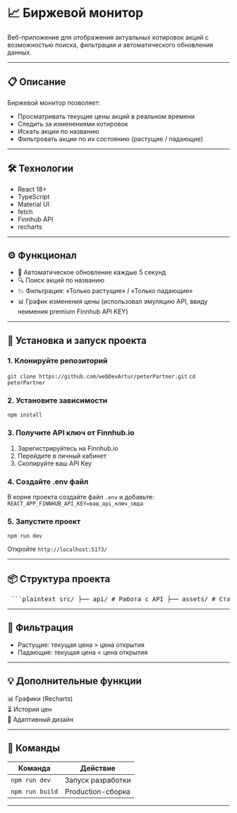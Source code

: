 # 📈 Биржевой монитор

Веб-приложение для отображения актуальных котировок акций с возможностью поиска, фильтрации и автоматического обновления данных.

---

## 📋 Описание

Биржевой монитор позволяет:

- Просматривать текущие цены акций в реальном времени  
- Следить за изменениями котировок  
- Искать акции по названию  
- Фильтровать акции по их состоянию (растущие / падающие)

---

## 🛠️ Технологии

- React 18+  
- TypeScript  
- Material UI  
- fetch  
- Finnhub API  
- recharts 

---

## ⚙️ Функционал

- 🔄 Автоматическое обновление каждые 5 секунд  
- 🔍 Поиск акций по названию  
- 📉 Фильтрация: «Только растущие» / «Только падающие»  
- 📊 График изменения цены (использовал эмуляцию API, ввиду неимения premium Finnhub API KEY)  

---

## 🚀 Установка и запуск проекта

### 1. Клонируйте репозиторий
`git clone https://github.com/webDevArtur/peterPartner.git`
`cd peterPartner`

### 2. Установите зависимости
`npm install`  

### 3. Получите API ключ от Finnhub.io
1. Зарегистрируйтесь на Finnhub.io  
2. Перейдите в личный кабинет  
3. Скопируйте ваш API Key  

### 4. Создайте .env файл
В корне проекта создайте файл `.env` и добавьте:  
`REACT_APP_FINNHUB_API_KEY=ваш_api_ключ_сюда`  

### 5. Запустите проект
`npm run dev`  

Откройте `http://localhost:5173/`

---

## 📦 Структура проекта
<pre> ```plaintext src/ ├── api/ # Работа с API ├── assets/ # Статические файлы ├── components/ # Компоненты интерфейса ├── constants/ # Константы ├── hooks/ # Кастомные хуки ├── pages/ # Страницы приложения ├── types/ # Типы TypeScript ├── App.tsx # Главный компонент └── index.tsx # Точка входа ``` </pre>

---

## 📌 Фильтрация
- Растущие: текущая цена > цена открытия  
- Падающие: текущая цена < цена открытия  

---

## 💡 Дополнительные функции
📊 Графики (Recharts)  
⏳ История цен  
📱 Адаптивный дизайн  

---

## 🧪 Команды
| Команда         | Действие                     |
|-----------------|------------------------------|
| `npm run dev`   | Запуск разработки            |
| `npm run build` | Production-сборка            |

---